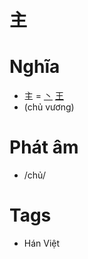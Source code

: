 # 主

# Nghĩa
* 主 = [丶](丶.md) [王](王.md)
* (chủ vương)

# Phát âm
* /chủ/

# Tags
* Hán Việt

<script>window.HANZI_FIELD='主';</script>
